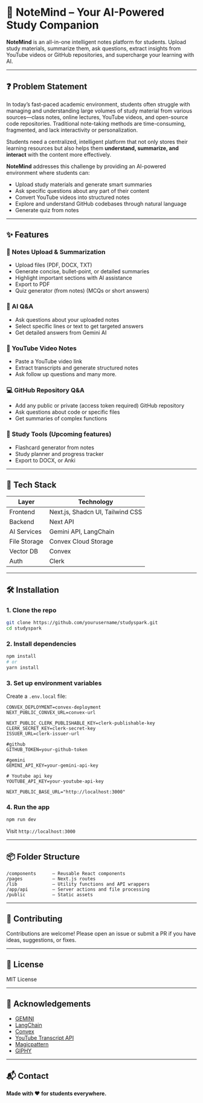 
# 🧠 NoteMind – Your AI-Powered Study Companion

**NoteMind** is an all-in-one intelligent notes platform for students. Upload study materials, summarize them, ask questions, extract insights from YouTube videos or GitHub repositories, and supercharge your learning with AI.

---

## ❓ Problem Statement

In today’s fast-paced academic environment, students often struggle with managing and understanding large volumes of study material from various sources—class notes, online lectures, YouTube videos, and open-source code repositories. Traditional note-taking methods are time-consuming, fragmented, and lack interactivity or personalization.

Students need a centralized, intelligent platform that not only stores their learning resources but also helps them **understand, summarize, and interact** with the content more effectively.

**NoteMind** addresses this challenge by providing an AI-powered environment where students can:

* Upload study materials and generate smart summaries
* Ask specific questions about any part of their content
* Convert YouTube videos into structured notes
* Explore and understand GitHub codebases through natural language
* Generate quiz from notes
---
## ✨ Features

### 📄 Notes Upload & Summarization
- Upload files (PDF, DOCX, TXT)
- Generate concise, bullet-point, or detailed summaries
- Highlight important sections with AI assistance
- Export to PDF
- Quiz generator (from notes) (MCQs or short answers)

### 🤖 AI Q&A
- Ask questions about your uploaded notes
- Select specific lines or text to get targeted answers
- Get detailed answers from Gemini AI

### 🎥 YouTube Video Notes
- Paste a YouTube video link
- Extract transcripts and generate structured notes
- Ask follow up questions and many more.

### 💻 GitHub Repository Q&A
- Add any public or private (access token required) GitHub repository
- Ask questions about code or specific files
- Get summaries of complex functions 

### 🔁 Study Tools (Upcoming features)
- Flashcard generator from notes
- Study planner and progress tracker
- Export to DOCX, or Anki

---

## 🚀 Tech Stack

| Layer        | Technology                               |
|--------------|------------------------------------------|
| Frontend     | Next.js, Shadcn UI, Tailwind CSS         |
| Backend      | Next API                                 |
| AI Services  | Gemini API, LangChain                    |
| File Storage | Convex Cloud Storage                     |
| Vector DB    | Convex                                   |
| Auth         | Clerk                                    |

---

## 🛠 Installation

### 1. Clone the repo
```bash
git clone https://github.com/yourusername/studyspark.git
cd studyspark
````

### 2. Install dependencies

```bash
npm install
# or
yarn install
```

### 3. Set up environment variables

Create a `.env.local` file:

```env
CONVEX_DEPLOYMENT=convex-deployment 
NEXT_PUBLIC_CONVEX_URL=convex-url

NEXT_PUBLIC_CLERK_PUBLISHABLE_KEY=clerk-publishable-key
CLERK_SECRET_KEY=clerk-secret-key
ISSUER_URL=clerk-issuer-url

#github
GITHUB_TOKEN=your-github-token

#gemini
GEMINI_API_KEY=your-gemini-api-key

# Youtube api key
YOUTUBE_API_KEY=your-youtube-api-key

NEXT_PUBLIC_BASE_URL="http://localhost:3000"
```

### 4. Run the app

```bash
npm run dev
```

Visit `http://localhost:3000`

---

## 📦 Folder Structure

```
/components      – Reusable React components
/pages           – Next.js routes
/lib             – Utility functions and API wrappers
/app/api         – Server actions and file processing
/public          – Static assets
```

---

## 🤝 Contributing

Contributions are welcome! Please open an issue or submit a PR if you have ideas, suggestions, or fixes.

---

## 📄 License

MIT License

---

## 🙌 Acknowledgements

* [GEMINI](https://gemini.google.com)
* [LangChain](https://www.langchain.com)
* [Convex](https://www.convex.dev)
* [YouTube Transcript API](https://developers.google.com/youtube/v3/docs/captions)
* [Magicpattern](https://www.magicpattern.design/)
* [GIPHY](https://giphy.com/)

---

## 📬 Contact

**Made with ❤️ for students everywhere.**

